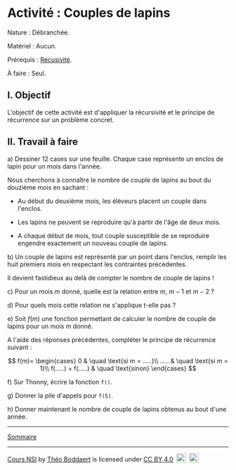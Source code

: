 # Activité : Couples de lapins

Nature : Débranchée.

Matériel : Aucun.

Prérequis : [Récusivité](./Récursivité.md).

À faire : Seul.

## I. Objectif

L'objectif de cette activité est d'appliquer la récursivité et le principe de récurrence sur un problème concret.

## II. Travail à faire

a) Dessiner $12$ cases sur une feuille. Chaque case représente un enclos de lapin pour un mois dans l'année.

Nous cherchons à connaître le nombre de couple de lapins au bout du douzième mois en sachant :

- Au début du deuxième mois, les élèveurs placent un couple dans l'enclos.

- Les lapins ne peuvent se reproduire qu'à partir de l'âge de deux mois.

- A chaque début de mois, tout couple susceptible de se reproduire engendre exactement un nouveau couple de lapins.

b) Un couple de lapins est représenté par un point dans l'enclos, remplir les huit premiers mois en respectant les contraintes précédentes.

Il devient fastidieux au delà de compter le nombre de couple de lapins !

c) Pour un mois $m$ donné, quelle est la relation entre $m$, $m-1$ et $m-2$ ?

d) Pour quels mois cette relation ne s'applique t-elle pas ?

e) Soit $f(m)$ une fonction permettant de calculer le nombre de couple de lapins pour un mois $m$ donné.

A l'aide des réponses précédentes, compléter le principe de récurrence suivant :

$$
f(m)=
\begin{cases}
0 & \quad \text{si m = .....}\\ 
..... & \quad \text{si m = 1}\\
f(.....) + f(.....) & \quad \text{sinon}
\end{cases}
$$

f) Sur Thonny, écrire la fonction `f()`.

g) Donner la pile d'appels pour `f(5)`.

h) Donner maintenant le nombre de couple de lapins obtenus au bout d'une année.

_____________

[Sommaire](./../../README.md)

___________

<p xmlns:cc="http://creativecommons.org/ns#" xmlns:dct="http://purl.org/dc/terms/"><a property="dct:title" rel="cc:attributionURL" href="https://github.com/boddaert/nsi">Cours NSI</a> by <a rel="cc:attributionURL dct:creator" property="cc:attributionName" href="https://github.com/boddaert">Théo Boddaert</a> is licensed under <a href="https://creativecommons.org/licenses/by/4.0/?ref=chooser-v1" target="_blank" rel="license noopener noreferrer" style="display:inline-block;">CC BY 4.0</a>  <img style="height:22px!important;margin-left:3px;vertical-align:text-bottom;" src="https://mirrors.creativecommons.org/presskit/icons/cc.svg?ref=chooser-v1" alt="">  <img style="height:22px!important;margin-left:3px;vertical-align:text-bottom;" src="https://mirrors.creativecommons.org/presskit/icons/by.svg?ref=chooser-v1" alt=""></p> 